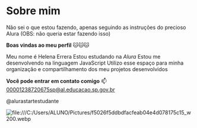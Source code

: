 # Sobre mim
Não sei o que estou fazendo, apenas seguindo as instruções do precioso Alura (OBS: não queria estar fazendo isso)


**Boas vindas ao meu perfil** 🐱🐱🐱

Meu nome é Helena Errera 
Estou estudando na *Alura*
Estou me desenvolvendo na linguagem JavaScript
Utilizo esse espaço para minha organização e compartilhamento dos meu projetos desenvolvidos

**Você pode entrar em contato comigo** 📫
00001238720675sp@al.educacao.sp.gov.br

@alurastartestudante

![file:///C:/Users/ALUNO/Pictures/f5026f5ddbdfacfeab04e4d078175c15_w200.webp](gif)


